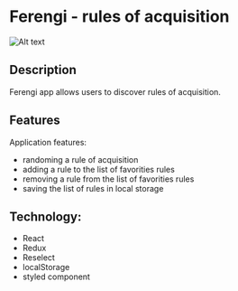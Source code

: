 #   Ferengi - rules of acquisition
![Alt text](https://upload.wikimedia.org/wikipedia/commons/thumb/8/8c/Logo_Ferengi.svg/311px-Logo_Ferengi.svg.png)

##  Description
Ferengi app allows users to discover rules of acquisition.

##  Features
Application features: 
*   randoming a rule of acquisition
*   adding a rule to the list of favorities rules
*   removing a rule from the list of favorities rules
*   saving the list of rules in local storage
 

##  Technology:
*   React
*   Redux
*   Reselect
*   localStorage
*   styled component

